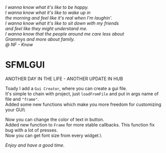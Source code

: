 _I wanna know what it's like to be happy.\
I wanna know what it's like to wake up in \
the morning and feel like it's real when I'm laughin'.\
I wanna know what it's like to sit down with my friends\
and feel like they might understand me.\
I wanna know that the people around me care less about\
Grammys and more about family._\
*@ NF - Know*



# SFMLGUI

ANOTHER DAY IN THE LIFE - ANOTHER UPDATE IN HUB

Toady I add a `Gui Creator`, where you can create a gui file.\
It's simple to chain with project, just `loadFromFile` and put in args name of file and `"frame"`.\
Added some new functions which make you more freedom for customizing your GUI\
  
Now you can change the color of text in button.\
Added new function to `Frame` for more stable callbacks. This function fix bug with a lot of presses.\
Now you can get font size from every widget.\

_Enjoy and have a good time._
